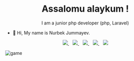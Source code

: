 <h1 align="center"> Assalomu alaykum !</h1>

<p align='center'>I am a junior php developer (php, Laravel) </p>

- 👋 Hi, My name is Nurbek Jummayev.<br> 

<p align='center'>
  <a href="https://gitlab.com/nurbek279" target="_blank">
  <img src="https://img.shields.io/badge/GITLAB-%2325D366.svg?&style=for-the-badge&logo=gitlab&logoColor=white" />
</a>&nbsp;&nbsp;
  
<a href="https://t.me/Jummayev_Nurbek" target="_blank">
  <img src="https://img.shields.io/badge/TELEGRAM-%2325D366.svg?&style=for-the-badge&logo=telegram&logoColor=white" />
</a>&nbsp;&nbsp;

<a href="https://www.linkedin.com/in/nurbek-jummayev-58b310204/" target="_blank">
  <img src="https://img.shields.io/badge/linkedin-%230077B5.svg?&style=for-the-badge&logo=linkedin&logoColor=white" />
</a>
  &nbsp;&nbsp;
<a href="mailto:jummayev279@gmail.com" target="_blank">
  <img src="https://img.shields.io/badge/email me-%23D14836.svg?&style=for-the-badge&logo=gmail&logoColor=white" />
</a>&nbsp;&nbsp;
  <img src="https://gpvc.arturio.dev/jummayev" />
<!--   <p  align = "center">
  <img src = "https://github-readme-stats.vercel.app/api?username=jummayev&show_icons=true&theme=tokyonight&line_height=27">
  <img src = "https://github-readme-stats.vercel.app/api/top-langs/?username=jummayev&theme=tokyonight">
  <img src = "https://github-readme-streak-stats.herokuapp.com/?user=jummayev"> -->
<!-- </p> -->
</p>
 

<!-- <p align='center'>
<a href="https://stackoverflow.com/users/15511910/nurbek-jummayev"><img src="https://lh3.googleusercontent.com/a-/AOh14Gh1XeY0fSYYnudOhhOLsJPVmwqi_8rUqN8SYTg6=k-s256" width="208" height="58" alt="profile for Abdulfatai at Stack Overflow, Q&amp;A for professional and enthusiast programmers" title="profile for Abdulfatai at Stack Overflow, Q&amp;A for professional and enthusiast programmers"></a>&nbsp;&nbsp;
</p> -->


![game](https://user-images.githubusercontent.com/82907151/151235530-950b4ba2-0a13-4c19-833d-2f0a698fe8d3.gif)
